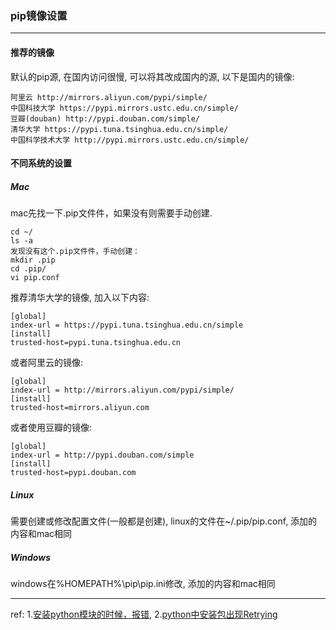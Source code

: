 ### pip镜像设置
---

#### 推荐的镜像
默认的pip源, 在国内访问很慢, 可以将其改成国内的源, 以下是国内的镜像:
```shell
阿里云 http://mirrors.aliyun.com/pypi/simple/
中国科技大学 https://pypi.mirrors.ustc.edu.cn/simple/
豆瓣(douban) http://pypi.douban.com/simple/
清华大学 https://pypi.tuna.tsinghua.edu.cn/simple/
中国科学技术大学 http://pypi.mirrors.ustc.edu.cn/simple/
```



#### 不同系统的设置
##### Mac
mac先找一下.pip文件件，如果没有则需要手动创建.
```shell
cd ~/
ls -a
发现没有这个.pip文件件，手动创建：
mkdir .pip
cd .pip/
vi pip.conf
```

推荐清华大学的镜像, 加入以下内容:
```shell
[global]
index-url = https://pypi.tuna.tsinghua.edu.cn/simple
[install]
trusted-host=pypi.tuna.tsinghua.edu.cn
```

或者阿里云的镜像:
```shell
[global]
index-url = http://mirrors.aliyun.com/pypi/simple/
[install]
trusted-host=mirrors.aliyun.com
```

或者使用豆瓣的镜像:
```shell
[global]
index-url = http://pypi.douban.com/simple
[install]
trusted-host=pypi.douban.com
```

##### Linux
需要创建或修改配置文件(一般都是创建), linux的文件在~/.pip/pip.conf, 添加的内容和mac相同


##### Windows
windows在%HOMEPATH%\pip\pip.ini修改, 添加的内容和mac相同



---
ref:
1.[安装python模块的时候，报错](https://www.jianshu.com/p/1f00e47298f1),   2.[python中安装包出现Retrying](https://blog.csdn.net/qq_25964837/article/details/80295041)